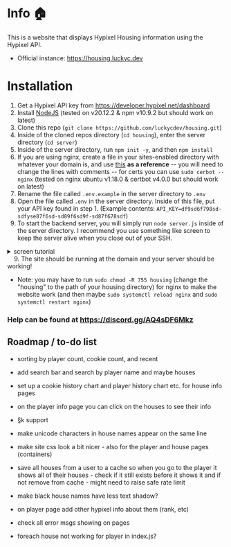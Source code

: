 # Info 🏠
This is a website that displays Hypixel Housing information using the Hypixel API.

* Official instance: https://housing.luckyc.dev

# Installation

1. Get a Hypixel API key from https://developer.hypixel.net/dashboard
2. Install [NodeJS](https://nodejs.org/en/download) (tested on v20.12.2 & npm v10.9.2 but should work on latest)
3. Clone this repo (`git clone https://github.com/luckycdev/housing.git`)
4. Inside of the cloned repos directory (`cd housing`), enter the server directory (`cd server`)
5. Inside of the server directory, run `npm init -y`, and then `npm install`
6. If you are using nginx, create a file in your sites-enabled directory with whatever your domain is, and use [this](https://pastebin.com/raw/0kdcVTg7) __as a reference__ -- you will need to change the lines with comments -- for certs you can use `sudo cerbot --nginx` (tested on nginx ubuntu v1.18.0 & certbot v4.0.0 but should work on latest)
7. Rename the file called `.env.example` in the server directory to `.env`
8. Open the file called `.env` in the server directory. Inside of this file, put your API key found in step 1. (Example contents: `API_KEY=df9sd6f798sd-sdfyse87f6sd-sd89f6sd9f-sd87f678sdf`)
9. To start the backend server, you will simply run `node server.js` inside of the server directory. I recommend you use something like screen to keep the server alive when you close out of your SSH.
<details>
<summary>screen tutorial</summary>

Install Screen `sudo apt install screen`
  
Create the screen `screen -S housing`

And then if you want to return to your screen, run `screen -r housing`

If you want to kill your screen, run `screen -X -S housing kill`
</details>
&nbsp;&nbsp;&nbsp;&nbsp;9. The site should be running at the domain and your server should be working!

* Note: you may have to run `sudo chmod -R 755 housing` (change the "housing" to the path of your housing directory) for nginx to make the website work (and then maybe `sudo systemctl reload nginx` and `sudo systemctl restart nginx`)

### Help can be found at https://discord.gg/AQ4sDF6Mkz

## Roadmap / to-do list
- sorting by player count, cookie count, and recent
- add search bar and search by player name and maybe houses
- set up a cookie history chart and player history chart etc. for house info pages
- on the player info page you can click on the houses to see their info
- §k support
- make unicode characters in house names appear on the same line
- make site css look a bit nicer - also for the player and house pages (containers)
- save all houses from a user to a cache so when you go to the player it shows all of their houses - check if it still exists before it shows it and if not remove from cache - might need to raise safe rate limit
- make black house names have less text shadow?
- on player page add other hypixel info about them (rank, etc)
- check all error msgs showing on pages

- foreach house not working for player in index.js?
